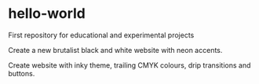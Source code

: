 # hello-world
First repository for educational and experimental projects


Create a new brutalist black and white website with neon accents.

Create website with inky theme, trailing CMYK colours, drip transitions and buttons.
